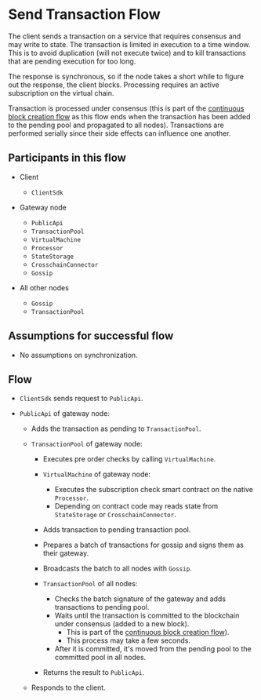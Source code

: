 # Send Transaction Flow

The client sends a transaction on a service that requires consensus and may write to state. The transaction is limited in execution to a time window. This is to avoid duplication (will not execute twice) and to kill transactions that are pending execution for too long.

The response is synchronous, so if the node takes a short while to figure out the response, the client blocks. Processing requires an active subscription on the virtual chain.

Transaction is processed under consensus (this is part of the [continuous block creation flow](block-creation.md) as this flow ends when the transaction has been added to the pending pool and propagated to all nodes). Transactions are performed serially since their side effects can influence one another.

## Participants in this flow

* Client
  * `ClientSdk`

* Gateway node
  * `PublicApi`
  * `TransactionPool`
  * `VirtualMachine`
  * `Processor`
  * `StateStorage`
  * `CrosschainConnector`
  * `Gossip`

* All other nodes
  * `Gossip`
  * `TransactionPool`

## Assumptions for successful flow

* No assumptions on synchronization.

## Flow

* `ClientSdk` sends request to `PublicApi`.

* `PublicApi` of gateway node:
  * Adds the transaction as pending to `TransactionPool`.

  * `TransactionPool` of gateway node:
    * Executes pre order checks by calling `VirtualMachine`.

    * `VirtualMachine` of gateway node:
      * Executes the subscription check smart contract on the native `Processor`.
      * Depending on contract code may reads state from `StateStorage` or `CrosschainConnector`.

    * Adds transaction to pending transaction pool.
    * Prepares a batch of transactions for gossip and signs them as their gateway.
    * Broadcasts the batch to all nodes with `Gossip`.

    * `TransactionPool` of all nodes:
      * Checks the batch signature of the gateway and adds transactions to pending pool.
      * Waits until the transaction is committed to the blockchain under consensus (added to a new block).
        * This is part of the [continuous block creation flow](block-creation.md)).
        * This process may take a few seconds.
      * After it is committed, it's moved from the pending pool to the committed pool in all nodes.

    * Returns the result to `PublicApi`.

  * Responds to the client.


<!--
TODO: oded add the diagrams again
## Send Transaction Flow Diagram

![alt text][send_transaction_flow] <br/><br/>

[send_transaction_flow]: ../_img/send_transaction_flow.png "Send transction"
-->
